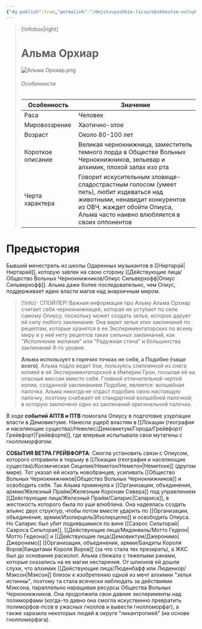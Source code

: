 ```yaml
---
{"dg-publish":true,"permalink":"/dejstvuyushhie-licza/obshhestvo-volnyh-chernoknizhnikov/alma-orhiar/","dgPassFrontmatter":true}
---
```


> [!infobox|right]
> # Альма Орхиар
> ![Альма Орхиар.png](/img/user/%D0%98%D0%B7%D0%BE%D0%B1%D1%80%D0%B0%D0%B6%D0%B5%D0%BD%D0%B8%D1%8F/%D0%90%D0%BB%D1%8C%D0%BC%D0%B0%20%D0%9E%D1%80%D1%85%D0%B8%D0%B0%D1%80.png)
> ###### Особенности
> | Особенность | Значение |
> | ---- | ---- |
> | Раса | Человек|
> | Мировоззрение | Хаотично-злое |
> | Возраст |Около 80-100 лет|
> | Короткое описание |Великая чернокнижница, заместитель темного лорда в Обществе Вольных Чернокнижников, зельевар и алхимик, плохой запах изо рта |
> | Черта характера |Говорит искусительным зловеще-сладострастным голосом (умеет петь), любит издеваться над животными, ненавидит конкуренток из ОВЧ, жаждет обойти Опиуса, Альма часто наивно влюбляется в своих оппонентов|

# Предыстория

Бывший менестрель из школы Одаренных музыкантов в [[Ниртарай\|Ниртарай]], которую завлек на свою сторону [[Действующие лица/Общество Вольных Чернокнижников/Опиус Сильверхофф\|Опиус Сильверхофф]]. 
Альма даже более последовательно, чем Опиус, поддерживает идею власти магов над анархичным миром. 

> [!info]- СПОЙЛЕР! Важная информация про Альму
>  Альма Орхиар считает себя чернокнижницей, которая не уступает по силе самому Опиусу, поскольку может создать зелье, которое дарует ей силу любого заклинания. Она варит зелья этих заклинаний по рецептам, которые хранятся в ее Экспериментаторских по всему миру и у неё нету рецептов таких сильных заклинаний, как "Исполнение желание" или "Радужная стена" и большинства заклинаний 9-го уровня.
>  
>  **Альма использует в горячих точках не себя, а Подобие (чаще всего)**. Альма подло ведет бои, пользуясь слепленной из снега копией в её Экспериментаторской в Империи Грон, посылая её на опасные миссии вместо себя. Главной отличительной чертой копии, созданной заклинанием Подобие, является: волшебная палочка. Альма никогда не отдаст подобию свою настоящую палочку, поэтому снабжает её стандартной волшебной палочкой, в которую заключено одно из заклинаний оригинальной палочки. 

В ходе **событий АПТВ и ПТВ** помогала Опиусу в подготовке узурпации власти в Демовиктуме. Нанесла ущерб властям в [[Локации (география и населяющие существа)/Невелес/Демовиктум/Города/Грейвфорт/Грейвфорт\|Грейвфорте]], где впервые испытывала свои мутагены с *гнолломорфагом*.

**СОБЫТИЯ ВЕТРА ГРЕЙВФОРТА**:
Смогла установить связи с Опиусом, которого отправили в тюрьму в [[Локации (география и населяющие существа)/Космическая Сицилия/Неметон/Неметон\|Неметоне]] (другом мире). Тот указал ей искать новобранцев, усиливать [[Общество Вольных Чернокнижников\|Общество Вольных Чернокнижников]] и освободить себя. Так Альма примкнула к [[Организации, объединения, армии/Железный Прайм\|Железным Коронам Севера]]
под управлением [[Действующие лица/Железный Прайм/Саларис\|Салариса]], в жестокость которого была по уши влюблена. Она надеялась создать альянс двух структур, чтобы потом вместе ударить по [[Организации, объединения, армии/Изолирцель\|Изолирцелю]] и освободить Опиуса. 
Но Саларис был убит поднявшимися по вине [[Саэрос Сильторай\|Саэроса Сильторая]], [[Действующие лица/Мидэнваль/Мотто Гедеон\|Мотто Гедеона]] и [[Действующие лица/Демовиктум/Джеронимо\|Джеронимо]] [[Организации, объединения, армии/Бандиты Короля Воров\|бандитами Короля Воров]] (за что стала тех презирать), а ЖКС был до основания расколот. Альма сбежала с тяжелыми ранами, которые сказались на ее магии нестарения. От шпионов ей дошли слухи, что алхимик [[Действующие лица/Люденбафф или Люденкор/Мэксон\|Мэксон]] близок к изобретению одной из мечт алхимии "зелья истинны", поэтому та стала всячески наблюдать за действиями Мэксона, параллельно наращивая ресурсы Общества Вольных Чернокнижников. Она продолжила свои давние эксперименты над полиморфами (когда-то давно она смогла искуственно превратить полиморфов-псов в ужасных гноллов и вывести гнолломорфаг), а также заразила некоторых людей в округе "ликантропией" (на основе гнолломорфага).